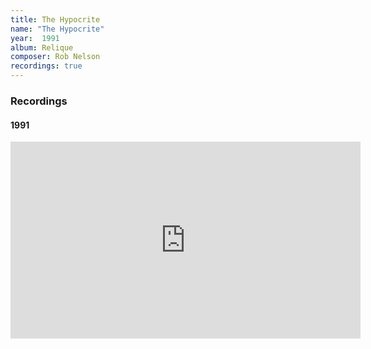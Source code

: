 ```yaml
---
title: The Hypocrite
name: "The Hypocrite"
year:  1991
album: Relique
composer: Rob Nelson
recordings: true
---
```


<h3>Recordings</h3>

<h4>1991</h4>

<iframe width="560" height="315" src="https://www.youtube.com/embed/2HIHVkfcRII" frameborder="0" allow="accelerometer; autoplay; encrypted-media; gyroscope; picture-in-picture" allowfullscreen></iframe>
